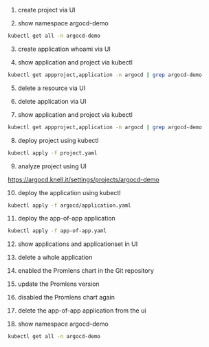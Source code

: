 1. create project via UI

2. show namespace argocd-demo

```bash
kubectl get all -n argocd-demo
```

3. create application whoami via UI

4. show application and project via kubectl

```bash
kubectl get appproject,application -n argocd | grep argocd-demo
```

5. delete a resource via UI

6. delete application via UI

7. show application and project via kubectl

```bash
kubectl get appproject,application -n argocd | grep argocd-demo
```

8. deploy project using kubectl

```bash
kubectl apply -f project.yaml
```

9. analyze project using UI

https://argocd.knell.it/settings/projects/argocd-demo

10. deploy the application using kubectl

```bash
kubectl apply -f argocd/application.yaml
```

11. deploy the app-of-app application

```bash
kubectl apply -f app-of-app.yaml
```

12. show applications and applicationset in UI

13. delete a whole application

14. enabled the Promlens chart in the Git repository

15. update the Promlens version

16. disabled the Promlens chart again

16. delete the app-of-app application from the ui

17. show namespace argocd-demo

```bash
kubectl get all -n argocd-demo
```
